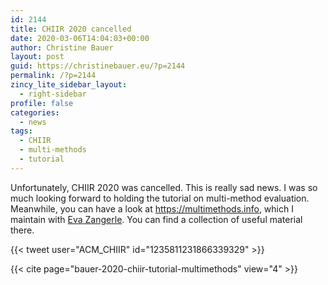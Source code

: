 ```yaml
---
id: 2144
title: CHIIR 2020 cancelled
date: 2020-03-06T14:04:03+00:00
author: Christine Bauer
layout: post
guid: https://christinebauer.eu/?p=2144
permalink: /?p=2144
zincy_lite_sidebar_layout:
  - right-sidebar
profile: false
categories:
  - news
tags:
  - CHIIR
  - multi-methods
  - tutorial
---
```

Unfortunately, CHIIR 2020 was cancelled. This is really sad news. I was so much looking forward to holding the tutorial on multi-method evaluation. Meanwhile, you can have a look at <a href="https://multimethods.info" rel="noopener noreferrer" target="_blank">https://multimethods.info</a>, which I maintain with <a href="https://evazangerle.at" rel="noopener noreferrer" target="_blank">Eva Zangerle</a>. You can find a collection of useful material there.

{{< tweet user="ACM_CHIIR" id="1235811231866339329" >}}


{{< cite page="bauer-2020-chiir-tutorial-multimethods" view="4" >}}